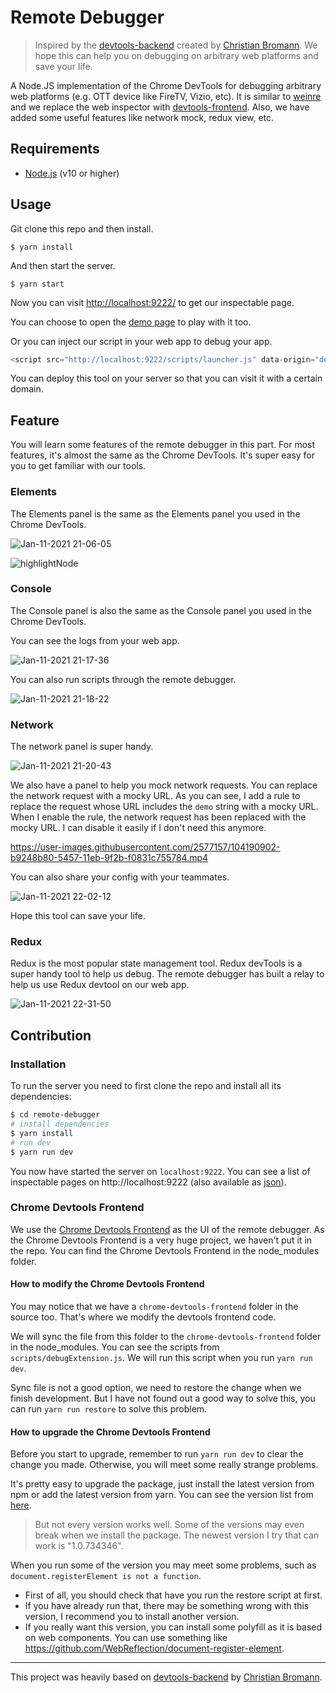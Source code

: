 Remote Debugger
================

> Inspired by the [devtools-backend](https://github.com/christian-bromann/devtools-backend) created by [
Christian Bromann](https://github.com/christian-bromann). We hope this can help you on debugging on arbitrary web platforms and save your life.

A Node.JS implementation of the Chrome DevTools for debugging arbitrary web platforms (e.g. OTT device like FireTV, Vizio, etc). It is similar to [weinre](https://people.apache.org/~pmuellr/weinre/docs/latest/Home.html) and we replace the web inspector with [devtools-frontend](https://github.com/ChromeDevTools/devtools-frontend). Also, we have added some useful features like network mock, redux view, etc.

## Requirements

- [Node.js](https://nodejs.org/en/) (v10 or higher)

## Usage

Git clone this repo and then install.

```
$ yarn install
```

And then start the server.

```
$ yarn start
```

Now you can visit [http://localhost:9222/](http://localhost:9222/) to get our inspectable page.

You can choose to open the [demo page](http://localhost:9222/demo/index.html) to play with it too.

Or you can inject our script in your web app to debug your app.

```js
<script src="http://localhost:9222/scripts/launcher.js" data-origin="debugger"></script>
```

You can deploy this tool on your server so that you can visit it with a certain domain.

## Feature

You will learn some features of the remote debugger in this part. For most features, it's almost the same as the Chrome DevTools. It's super easy for you to get familiar with our tools.

### Elements

The Elements panel is the same as the Elements panel you used in the Chrome DevTools.

![Jan-11-2021 21-06-05](https://user-images.githubusercontent.com/2577157/104186474-6c3db680-5451-11eb-9049-b14749d3600f.gif)

![highlightNode](https://user-images.githubusercontent.com/687412/104194996-07885900-545d-11eb-97d7-4de972facb93.gif)

### Console

The Console panel is also the same as the Console panel you used in the Chrome DevTools. 

You can see the logs from your web app.

![Jan-11-2021 21-17-36](https://user-images.githubusercontent.com/2577157/104187388-ace9ff80-5452-11eb-8fa9-bfd0445b5aab.gif)

You can also run scripts through the remote debugger.

![Jan-11-2021 21-18-22](https://user-images.githubusercontent.com/2577157/104187409-b70bfe00-5452-11eb-9eef-3c4f5aca7adc.gif)

### Network

The network panel is super handy.

![Jan-11-2021 21-20-43](https://user-images.githubusercontent.com/2577157/104187595-018d7a80-5453-11eb-8dfd-d150e200a248.gif)

We also have a panel to help you mock network requests. You can replace the network request with a mocky URL. As you can see, I add a rule to replace the request whose URL includes the `demo` string with a mocky URL. When I enable the rule, the network request has been replaced with the mocky URL. I can disable it easily if I don't need this anymore.

https://user-images.githubusercontent.com/2577157/104190902-b9248b80-5457-11eb-9f2b-f0831c755784.mp4

You can also share your config with your teammates.

![Jan-11-2021 22-02-12](https://user-images.githubusercontent.com/2577157/104191694-cd1cbd00-5458-11eb-9ead-12acb9704999.gif)

Hope this tool can save your life.

### Redux

Redux is the most popular state management tool. Redux devTools is a super handy tool to help us debug. The remote debugger has built a relay to help us use Redux devtool on our web app.

![Jan-11-2021 22-31-50](https://user-images.githubusercontent.com/2577157/104195361-7c5b9300-545d-11eb-89ac-423c7270f369.gif)

## Contribution

### Installation

To run the server you need to first clone the repo and install all its dependencies:

```sh
$ cd remote-debugger
# install dependencies
$ yarn install
# run dev
$ yarn run dev
```

You now have started the server on `localhost:9222`. You can see a list of inspectable pages on http://localhost:9222 (also available as [json](http://localhost:9222/json)).

### Chrome Devtools Frontend

We use the [Chrome Devtools Frontend](https://github.com/ChromeDevTools/devtools-frontend) as the UI of the remote debugger. As the Chrome Devtools Frontend is a very huge project, we haven't put it in the repo. You can find the Chrome Devtools Frontend in the node_modules folder.

#### How to modify the Chrome Devtools Frontend

You may notice that we have a `chrome-devtools-frontend` folder in the source too. That's where we modify the devtools frontend code.

We will sync the file from this folder to the `chrome-devtools-frontend` folder in the node_modules. You can see the scripts from `scripts/debugExtension.js`. We will run this script when you run `yarn run dev`.

Sync file is not a good option, we need to restore the change when we finish development. But I have not found out a good way to solve this, you can run `yarn run restore` to solve this problem.

#### How to upgrade the Chrome Devtools Frontend

Before you start to upgrade, remember to run `yarn run dev` to clear the change you made. Otherwise, you will meet some really strange problems.

It's pretty easy to upgrade the package, just install the latest version from npm or add the latest version from yarn. You can see the version list from [here](https://www.npmjs.com/package/chrome-devtools-frontend).

> But not every version works well. Some of the versions may even break when we install the package. The newest version I try that can work is "1.0.734346".

When you run some of the version you may meet some problems, such as `document.registerElement is not a function`. 
* First of all, you should check that have you run the restore script at first. 
* If you have already run that, there may be something wrong with this version, I recommend you to install another version.
* If you really want this version, you can install some polyfill as it is based on web components. You can use something like https://github.com/WebReflection/document-register-element.

***

This project was heavily based on [devtools-backend](https://github.com/christian-bromann/devtools-backend) by [Christian Bromann](https://github.com/christian-bromann).
